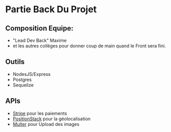 # Partie Back Du Projet

## Composition Equipe:
- "Lead Dev Back" Maxime
- et les autres collèges pour donner coup de main quand le Front sera fini.


## Outils

- NodesJS/Express
- Postgres
- Sequelize

## APIs

- [Stripe](https://stripe.com/fr ) pour les paiements
- [PositionStack](https://positionstack.com/documentation/) pour la géolocalisation
- [Multer](https://www.npmjs.com/package/multer) pour Upload des images

